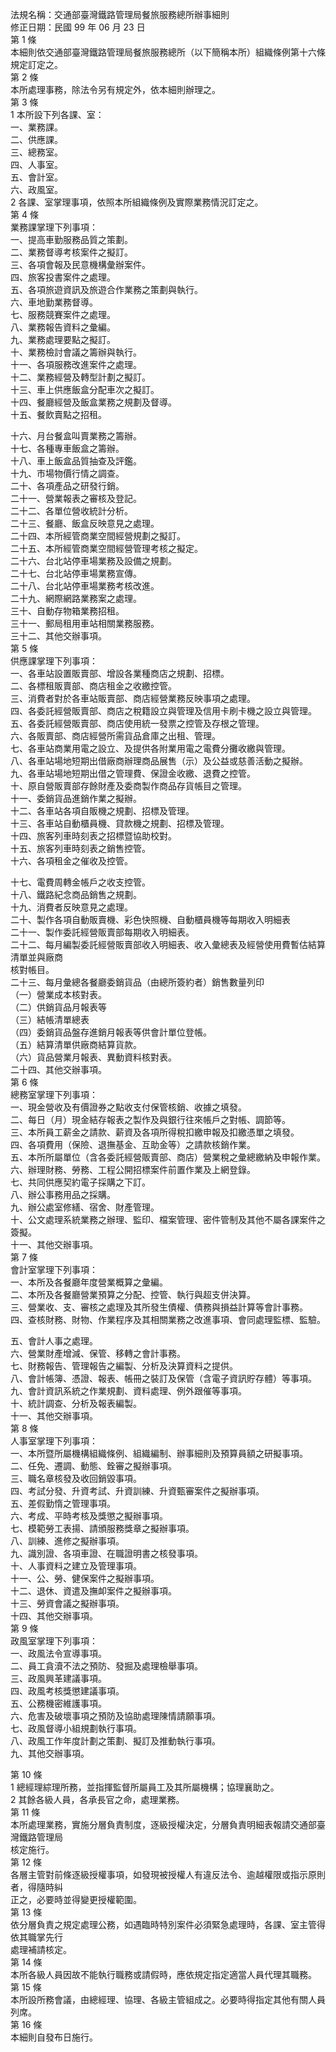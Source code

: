 法規名稱：交通部臺灣鐵路管理局餐旅服務總所辦事細則  
修正日期：民國 99 年 06 月 23 日  
第 1 條  
本細則依交通部臺灣鐵路管理局餐旅服務總所（以下簡稱本所）組織條例第十六條規定訂定之。  
第 2 條  
本所處理事務，除法令另有規定外，依本細則辦理之。  
第 3 條  
1 本所設下列各課、室：  
一、業務課。  
二、供應課。  
三、總務室。  
四、人事室。  
五、會計室。  
六、政風室。  
2 各課、室掌理事項，依照本所組織條例及實際業務情況訂定之。  
第 4 條  
業務課掌理下列事項：  
一、提高車勤服務品質之策劃。  
二、業務督導考核案件之擬訂。  
三、各項會報及民意機構彙辦案件。  
四、旅客投書案件之處理。  
五、各項旅遊資訊及旅遊合作業務之策劃與執行。  
六、車地勤業務督導。  
七、服務競賽案件之處理。  
八、業務報告資料之彙編。  
九、業務處理要點之擬訂。  
十、業務檢討會議之籌辦與執行。  
十一、各項服務改進案件之處理。  
十二、業務經營及轉型計劃之擬訂。  
十三、車上供應飯盒分配車次之擬訂。  
十四、餐廳經營及飯盒業務之規劃及督導。  
十五、餐飲賣點之招租。  


十六、月台餐盒叫賣業務之籌辦。  
十七、各種專車飯盒之籌辦。  
十八、車上飯盒品質抽查及評鑑。  
十九、市場物價行情之調查。  
二十、各項產品之研發行銷。  
二十一、營業報表之審核及登記。  
二十二、各單位營收統計分析。  
二十三、餐廳、飯盒反映意見之處理。  
二十四、本所經管商業空間經營規劃之擬訂。  
二十五、本所經管商業空間經營管理考核之擬定。  
二十六、台北站停車場業務及設備之規劃。  
二十七、台北站停車場業務宣傳。  
二十八、台北站停車場業務考核改進。  
二十九、網際網路業務案之處理。  
三十、自動存物箱業務招租。  
三十一、郵局租用車站相關業務服務。  
三十二、其他交辦事項。  
第 5 條  
供應課掌理下列事項：  
一、各車站設置販賣部、增設各業種商店之規劃、招標。  
二、各標租販賣部、商店租金之收繳控管。  
三、消費者對於各車站販賣部、商店經營業務反映事項之處理。  
四、各委託經營販賣部、商店之稅籍設立與管理及信用卡刷卡機之設立與管理。  
五、各委託經營販賣部、商店使用統一發票之控管及存根之管理。  
六、各販賣部、商店經營所需貨品倉庫之出租、管理。  
七、各車站商業用電之設立、及提供各附業用電之電費分攤收繳與管理。  
八、各車站場地短期出借廠商辦理商品展售（示）及公益或慈善活動之擬辦。  
九、各車站場地短期出借之管理費、保證金收繳、退費之控管。  
十、原自營販賣部存餘財產及委商製作商品存貨帳目之管理。  
十一、委銷貨品進銷作業之擬辦。  
十二、各車站各項自販機之規劃、招標及管理。  
十三、各車站自動櫃員機、貸款機之規劃、招標及管理。  
十四、旅客列車時刻表之招標暨協助校對。  
十五、旅客列車時刻表之銷售控管。  
十六、各項租金之催收及控管。  


十七、電費周轉金帳戶之收支控管。  
十八、鐵路紀念商品銷售之規劃。  
十九、消費者反映意見之處理。  
二十、製作各項自動販賣機、彩色快照機、自動櫃員機等每期收入明細表  
二十一、製作委託經營販賣部每期收入明細表。  
二十二、每月編製委託經營販賣部收入明細表、收入彙總表及經營使用費暫估結算清單並與廠商  
核對帳目。  
二十三、每月彙總各餐廳委銷貨品（由總所簽約者）銷售數量列印  
（一）營業成本核對表。  
（二）供銷貨品月報表等  
（三）結帳清單總表  
（四）委銷貨品盤存進銷月報表等供會計單位登帳。  
（五）結算清單供廠商結算貨款。  
（六）貨品營業月報表、異動資料核對表。  
二十四、其他交辦事項。  
第 6 條  
總務室掌理下列事項：  
一、現金營收及有價證券之點收支付保管核銷、收據之填發。  
二、每日（月）現金結存報表之製作及與銀行往來帳戶之對帳、調節等。  
三、本所員工薪金之請款、薪資及各項所得稅扣繳申報及扣繳憑單之填發。  
四、各項費用（保險、退撫基金、互助金等）之請款核銷作業。  
五、本所所屬單位（含各委託經營販賣部、商店）營業稅之彙總繳納及申報作業。  
六、辦理財務、勞務、工程公開招標案件前置作業及上網登錄。  
七、共同供應契約電子採購之下訂。  
八、辦公事務用品之採購。  
九、辦公處室修繕、宿舍、財產管理。  
十、公文處理系統業務之辦理、監印、檔案管理、密件管制及其他不屬各課案件之簽擬。  
十一、其他交辦事項。  
第 7 條  
會計室掌理下列事項：  
一、本所及各餐廳年度營業概算之彙編。  
二、本所及各餐廳營業預算之分配、控管、執行與超支併決算。  
三、營業收、支、審核之處理及其所發生債權、債務與損益計算等會計事務。  
四、查核財務、財物、作業程序及其相關業務之改進事項、會同處理監標、監驗。  


五、會計人事之處理。  
六、營業財產增減、保管、移轉之會計事務。  
七、財務報告、管理報告之編製、分析及決算資料之提供。  
八、會計帳簿、憑證、報表、帳冊之裝訂及保管（含電子資訊貯存體）等事項。  
九、會計資訊系統之作業規劃、資料處理、例外跟催等事項。  
十、統計調查、分析及報表編製。  
十一、其他交辦事項。  
第 8 條  
人事室掌理下列事項：  
一、本所暨所屬機構組織條例、組織編制、辦事細則及預算員額之研擬事項。  
二、任免、遷調、動態、銓審之擬辦事項。  
三、職名章核發及收回銷毀事項。  
四、考試分發、升資考試、升資訓練、升資甄審案件之擬辦事項。  
五、差假勤惰之管理事項。  
六、考成、平時考核及獎懲之擬辦事項。  
七、模範勞工表揚、請頒服務獎章之擬辦事項。  
八、訓練、進修之擬辦事項。  
九、識別證、各項車證、在職證明書之核發事項。  
十、人事資料之建立及管理事項。  
十一、公、勞、健保案件之擬辦事項。  
十二、退休、資遣及撫卹案件之擬辦事項。  
十三、勞資會議之擬辦事項。  
十四、其他交辦事項。  
第 9 條  
政風室掌理下列事項：  
一、政風法令宣導事項。  
二、員工貪瀆不法之預防、發掘及處理檢舉事項。  
三、政風興革建議事項。  
四、政風考核獎懲建議事項。  
五、公務機密維護事項。  
六、危害及破壞事項之預防及協助處理陳情請願事項。  
七、政風督導小組規劃執行事項。  
八、政風工作年度計劃之策劃、擬訂及推動執行事項。  
九、其他交辦事項。  


第 10 條  
1 總經理綜理所務，並指揮監督所屬員工及其所屬機構；協理襄助之。  
2 其餘各級人員，各承長官之命，處理業務。  
第 11 條  
本所處理業務，實施分層負責制度，逐級授權決定，分層負責明細表報請交通部臺灣鐵路管理局  
核定施行。  
第 12 條  
各層主管對前條逐級授權事項，如發現被授權人有違反法令、逾越權限或指示原則者，得隨時糾  
正之，必要時並得變更授權範圍。  
第 13 條  
依分層負責之規定處理公務，如遇臨時特別案件必須緊急處理時，各課、室主管得依其職掌先行  
處理補請核定。  
第 14 條  
本所各級人員因故不能執行職務或請假時，應依規定指定適當人員代理其職務。  
第 15 條  
本所設所務會議，由總經理、協理、各級主管組成之。必要時得指定其他有關人員列席。  
第 16 條  
本細則自發布日施行。  


